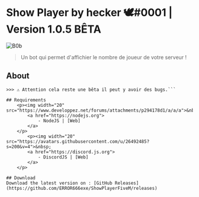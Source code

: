 # Show Player by hecker 🕊#0001 | Version 1.0.5 BÊTA
![B0b](https://cdn.aliverp.ovh/bob/update-1.0.5.png)

> Un bot qui permet d'affichier le nombre de joueur de votre serveur !

## About
```>> Bob est un bot qui permet d'affichier dans son status, le nombre de joueurs qu'il y a sur votre serveur.
>>> ⚠️ Attention cela reste une bêta il peut y avoir des bugs.```

## Requirements
    <p><img width="20" src="https://www.developpez.net/forums/attachments/p294178d1/a/a/a">&nbsp;
        <a href="https://nodejs.org">
            - NodeJS | [Web]
        </a>
    </p>
        <p><img width="20" src="https://avatars.githubusercontent.com/u/26492485?s=200&v=4">&nbsp;
        <a href="https://discord.js.org">
            - DiscordJS | [Web]
        </a>
    </p>

## Download
Download the latest version on : [GitHub Releases](https://github.com/ERROR666exe/ShowPlayerFiveM/releases)
